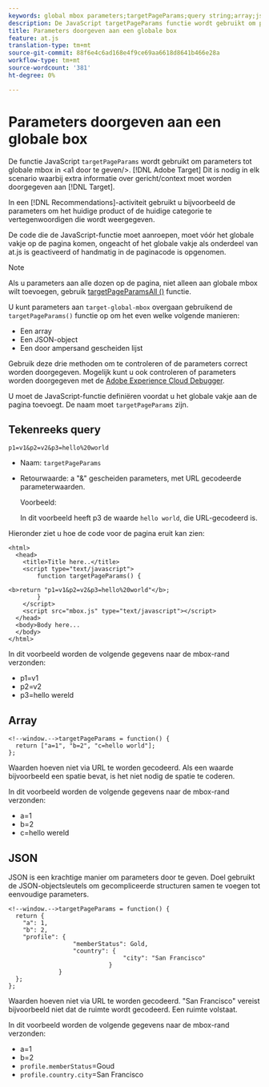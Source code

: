 ```yaml
---
keywords: global mbox parameters;targetPageParams;query string;array;json;dtm;dynamic tag management
description: De JavaScript targetPageParams functie wordt gebruikt om parameters tot globale mbox over te gaan. Dit is nodig in elk scenario waarin aanvullende informatie over doelgerichtheid/context aan Adobe Target wordt doorgegeven.
title: Parameters doorgeven aan een globale box
feature: at.js
translation-type: tm+mt
source-git-commit: 88f6e4c6ad168e4f9ce69aa6618d8641b466e28a
workflow-type: tm+mt
source-wordcount: '381'
ht-degree: 0%

---
```



# Parameters doorgeven aan een globale box

De functie JavaScript `targetPageParams` wordt gebruikt om parameters tot globale mbox in &lt;a1 door te geven/>. [!DNL Adobe Target] Dit is nodig in elk scenario waarbij extra informatie over gericht/context moet worden doorgegeven aan [!DNL Target].

In een [!DNL Recommendations]-activiteit gebruikt u bijvoorbeeld de parameters om het huidige product of de huidige categorie te vertegenwoordigen die wordt weergegeven.

De code die de JavaScript-functie moet aanroepen, moet vóór het globale vakje op de pagina komen, ongeacht of het globale vakje als onderdeel van at.js is geactiveerd of handmatig in de paginacode is opgenomen.

>[!NOTE]
>
>Als u parameters aan alle dozen op de pagina, niet alleen aan globale mbox wilt toevoegen, gebruik [targetPageParamsAll ()](/help/c-implementing-target/c-implementing-target-for-client-side-web/targetpageparamsall.md) functie.

U kunt parameters aan `target-global-mbox` overgaan gebruikend de `targetPageParams()` functie op om het even welke volgende manieren:

* Een array
* Een JSON-object
* Een door ampersand gescheiden lijst

Gebruik deze drie methoden om te controleren of de parameters correct worden doorgegeven. Mogelijk kunt u ook controleren of parameters worden doorgegeven met de [Adobe Experience Cloud Debugger](https://experienceleague.adobe.com/docs/debugger/using/experience-cloud-debugger.html).

U moet de JavaScript-functie definiëren voordat u het globale vakje aan de pagina toevoegt. De naam moet `targetPageParams` zijn.

## Tekenreeks query

```
p1=v1&p2=v2&p3=hello%20world
```

* Naam: `targetPageParams`
* Retourwaarde: a &quot;&amp;&quot; gescheiden parameters, met URL gecodeerde parameterwaarden.

   Voorbeeld:

   In dit voorbeeld heeft p3 de waarde `hello world`, die URL-gecodeerd is.

Hieronder ziet u hoe de code voor de pagina eruit kan zien:

```
<html> 
  <head> 
    <title>Title here..</title> 
    <script type="text/javascript"> 
        function targetPageParams() { 
           
<b>return "p1=v1&p2=v2&p3=hello%20world"</b>; 
        } 
    </script> 
    <script src="mbox.js" type="text/javascript"></script> 
  </head> 
  <body>Body here... 
  </body> 
</html>
```

In dit voorbeeld worden de volgende gegevens naar de mbox-rand verzonden:

* p1=v1
* p2=v2
* p3=hello wereld

## Array

```
<!--window.-->targetPageParams = function() { 
  return ["a=1", "b=2", "c=hello world"]; 
}; 
```

Waarden hoeven niet via URL te worden gecodeerd. Als een waarde bijvoorbeeld een spatie bevat, is het niet nodig de spatie te coderen.

In dit voorbeeld worden de volgende gegevens naar de mbox-rand verzonden:

* a=1
* b=2
* c=hello wereld

## JSON

JSON is een krachtige manier om parameters door te geven. Doel gebruikt de JSON-objectsleutels om gecompliceerde structuren samen te voegen tot eenvoudige parameters.

```
<!--window.-->targetPageParams = function() { 
  return { 
    "a": 1, 
    "b": 2, 
    "profile": { 
                  "memberStatus": Gold, 
                  "country": { 
                                "city": "San Francisco" 
                            } 
              } 
  }; 
}; 
```

Waarden hoeven niet via URL te worden gecodeerd. &quot;San Francisco&quot; vereist bijvoorbeeld niet dat de ruimte wordt gecodeerd. Een ruimte volstaat.

In dit voorbeeld worden de volgende gegevens naar de mbox-rand verzonden:

* a=1
* b=2
* `profile.memberStatus`=Goud
* `profile.country.city`=San Francisco